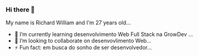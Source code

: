 ### Hi there 👋
My name is Richard William and I'm 27 years old...

- 🌱 I’m currently learning desenvolvimento Web Full Stack na GrowDev ...
- 👯 I’m looking to collaborate on desenvovlimento Web...
- ⚡ Fun fact: em busca do sonho de ser desenvolvedor...


